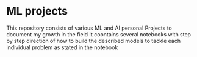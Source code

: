 # ML projects
This repository consists of various ML and AI personal Projects to document my growth in the field
It coontains several notebooks with step by step direction of how to build the described models to tackle each individual problem as stated in the notebook
